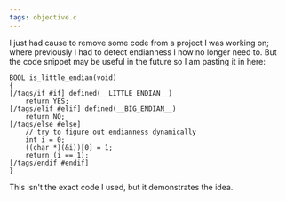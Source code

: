 ```yaml
---
tags: objective.c
---
```


I just had cause to remove some code from a project I was working on; where previously I had to detect endianness I now no longer need to. But the code snippet may be useful in the future so I am pasting it in here:

    BOOL is_little_endian(void)
    {
    [/tags/if #if] defined(__LITTLE_ENDIAN__)
        return YES;
    [/tags/elif #elif] defined(__BIG_ENDIAN__)
        return NO;
    [/tags/else #else]
        // try to figure out endianness dynamically
        int i = 0;
        ((char *)(&i))[0] = 1;
        return (i == 1);
    [/tags/endif #endif]
    }

This isn't the exact code I used, but it demonstrates the idea.

